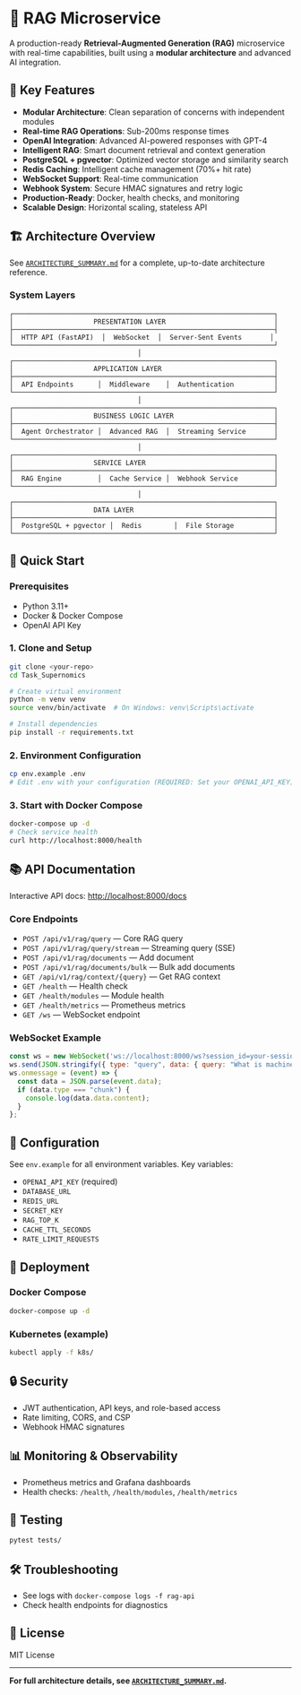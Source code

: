 # 🚀 RAG Microservice

A production-ready **Retrieval-Augmented Generation (RAG)** microservice with real-time capabilities, built using a **modular architecture** and advanced AI integration.

## 🌟 Key Features

- **Modular Architecture**: Clean separation of concerns with independent modules
- **Real-time RAG Operations**: Sub-200ms response times
- **OpenAI Integration**: Advanced AI-powered responses with GPT-4
- **Intelligent RAG**: Smart document retrieval and context generation
- **PostgreSQL + pgvector**: Optimized vector storage and similarity search
- **Redis Caching**: Intelligent cache management (70%+ hit rate)
- **WebSocket Support**: Real-time communication
- **Webhook System**: Secure HMAC signatures and retry logic
- **Production-Ready**: Docker, health checks, and monitoring
- **Scalable Design**: Horizontal scaling, stateless API

## 🏗️ Architecture Overview

See [`ARCHITECTURE_SUMMARY.md`](ARCHITECTURE_SUMMARY.md) for a complete, up-to-date architecture reference.

### System Layers

```
┌─────────────────────────────────────────────────────────────────┐
│                    PRESENTATION LAYER                           │
├─────────────────────────────────────────────────────────────────┤
│  HTTP API (FastAPI)  │  WebSocket  │  Server-Sent Events       │
└─────────────────────────────────────────────────────────────────┘
                                │
┌─────────────────────────────────────────────────────────────────┐
│                    APPLICATION LAYER                            │
├─────────────────────────────────────────────────────────────────┤
│  API Endpoints      │  Middleware    │  Authentication          │
└─────────────────────────────────────────────────────────────────┘
                                │
┌─────────────────────────────────────────────────────────────────┐
│                    BUSINESS LOGIC LAYER                         │
├─────────────────────────────────────────────────────────────────┤
│  Agent Orchestrator │  Advanced RAG  │  Streaming Service       │
└─────────────────────────────────────────────────────────────────┘
                                │
┌─────────────────────────────────────────────────────────────────┐
│                    SERVICE LAYER                                │
├─────────────────────────────────────────────────────────────────┤
│  RAG Engine         │  Cache Service │  Webhook Service         │
└─────────────────────────────────────────────────────────────────┘
                                │
┌─────────────────────────────────────────────────────────────────┐
│                    DATA LAYER                                   │
├─────────────────────────────────────────────────────────────────┤
│  PostgreSQL + pgvector │  Redis        │  File Storage          │
└─────────────────────────────────────────────────────────────────┘
```

## 🚀 Quick Start

### Prerequisites
- Python 3.11+
- Docker & Docker Compose
- OpenAI API Key

### 1. Clone and Setup
```bash
git clone <your-repo>
cd Task_Supernomics

# Create virtual environment
python -m venv venv
source venv/bin/activate  # On Windows: venv\Scripts\activate

# Install dependencies
pip install -r requirements.txt
```

### 2. Environment Configuration
```bash
cp env.example .env
# Edit .env with your configuration (REQUIRED: Set your OPENAI_API_KEY)
```

### 3. Start with Docker Compose
```bash
docker-compose up -d
# Check service health
curl http://localhost:8000/health
```

## 📚 API Documentation

Interactive API docs: [http://localhost:8000/docs](http://localhost:8000/docs)

### Core Endpoints
- `POST /api/v1/rag/query` — Core RAG query
- `POST /api/v1/rag/query/stream` — Streaming query (SSE)
- `POST /api/v1/rag/documents` — Add document
- `POST /api/v1/rag/documents/bulk` — Bulk add documents
- `GET /api/v1/rag/context/{query}` — Get RAG context
- `GET /health` — Health check
- `GET /health/modules` — Module health
- `GET /health/metrics` — Prometheus metrics
- `GET /ws` — WebSocket endpoint

### WebSocket Example
```javascript
const ws = new WebSocket('ws://localhost:8000/ws?session_id=your-session');
ws.send(JSON.stringify({ type: "query", data: { query: "What is machine learning?", options: { use_agent: true } } }));
ws.onmessage = (event) => {
  const data = JSON.parse(event.data);
  if (data.type === "chunk") {
    console.log(data.data.content);
  }
};
```

## 🔧 Configuration

See `env.example` for all environment variables. Key variables:
- `OPENAI_API_KEY` (required)
- `DATABASE_URL`
- `REDIS_URL`
- `SECRET_KEY`
- `RAG_TOP_K`
- `CACHE_TTL_SECONDS`
- `RATE_LIMIT_REQUESTS`

## 🐳 Deployment

### Docker Compose
```bash
docker-compose up -d
```

### Kubernetes (example)
```bash
kubectl apply -f k8s/
```

## 🔒 Security
- JWT authentication, API keys, and role-based access
- Rate limiting, CORS, and CSP
- Webhook HMAC signatures

## 📊 Monitoring & Observability
- Prometheus metrics and Grafana dashboards
- Health checks: `/health`, `/health/modules`, `/health/metrics`

## 🧪 Testing
```bash
pytest tests/
```

## 🛠️ Troubleshooting
- See logs with `docker-compose logs -f rag-api`
- Check health endpoints for diagnostics

## 📄 License
MIT License

---

**For full architecture details, see [`ARCHITECTURE_SUMMARY.md`](ARCHITECTURE_SUMMARY.md).** 